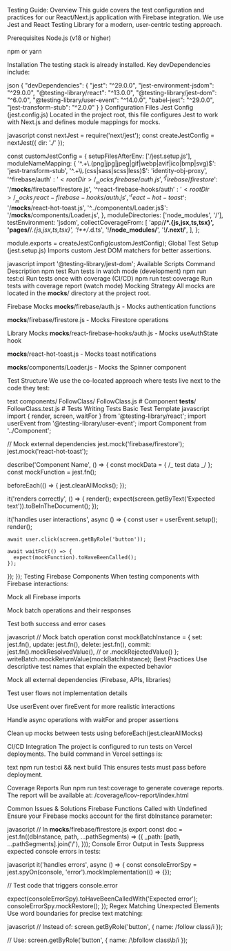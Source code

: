 Testing Guide:
Overview
This guide covers the test configuration and practices for our React/Next.js application with Firebase integration. We use Jest and React Testing Library for a modern, user-centric testing approach.

Prerequisites
Node.js (v18 or higher)

npm or yarn

Installation
The testing stack is already installed. Key devDependencies include:

json
{
"devDependencies": {
"jest": "^29.0.0",
"jest-environment-jsdom": "^29.0.0",
"@testing-library/react": "^13.0.0",
"@testing-library/jest-dom": "^6.0.0",
"@testing-library/user-event": "^14.0.0",
"babel-jest": "^29.0.0",
"jest-transform-stub": "^2.0.0"
}
}
Configuration Files
Jest Config (jest.config.js)
Located in the project root, this file configures Jest to work with Next.js and defines module mappings for mocks.

javascript
const nextJest = require('next/jest');
const createJestConfig = nextJest({ dir: './' });

const customJestConfig = {
setupFilesAfterEnv: ['<rootDir>/jest.setup.js'],
moduleNameMapping: {
'^.+\\.(png|jpg|jpeg|gif|webp|avif|ico|bmp|svg)$': 'jest-transform-stub',
    '^.+\\.(css|sass|scss|less)$': 'identity-obj-proxy',
'^firebase/auth$': '<rootDir>/__mocks__/firebase/auth.js',
    '^firebase/firestore$': '<rootDir>/**mocks**/firebase/firestore.js',
'^react-firebase-hooks/auth$': '<rootDir>/__mocks__/react-firebase-hooks/auth.js',
    '^react-hot-toast$': '<rootDir>/**mocks**/react-hot-toast.js',
'^../components/Loader.js$': '<rootDir>/**mocks**/components/Loader.js',
},
moduleDirectories: ['node_modules', '<rootDir>/'],
testEnvironment: 'jsdom',
collectCoverageFrom: [
'app/**/*.{js,jsx,ts,tsx}',
'pages/**/*.{js,jsx,ts,tsx}',
'!**/*.d.ts',
'!**/node_modules/**',
'!**/.next/**',
],
};

module.exports = createJestConfig(customJestConfig);
Global Test Setup (jest.setup.js)
Imports custom Jest DOM matchers for better assertions.

javascript
import '@testing-library/jest-dom';
Available Scripts
Command Description
npm test Run tests in watch mode (development)
npm run test:ci Run tests once with coverage (CI/CD)
npm run test:coverage Run tests with coverage report (watch mode)
Mocking Strategy
All mocks are located in the **mocks**/ directory at the project root.

Firebase Mocks
**mocks**/firebase/auth.js - Mocks authentication functions

**mocks**/firebase/firestore.js - Mocks Firestore operations

Library Mocks
**mocks**/react-firebase-hooks/auth.js - Mocks useAuthState hook

**mocks**/react-hot-toast.js - Mocks toast notifications

**mocks**/components/Loader.js - Mocks the Spinner component

Test Structure
We use the co-located approach where tests live next to the code they test:

text
components/
FollowClass/
FollowClass.js # Component
**tests**/
FollowClass.test.js # Tests
Writing Tests
Basic Test Template
javascript
import { render, screen, waitFor } from '@testing-library/react';
import userEvent from '@testing-library/user-event';
import Component from '../Component';

// Mock external dependencies
jest.mock('firebase/firestore');
jest.mock('react-hot-toast');

describe('Component Name', () => {
const mockData = { /_ test data _/ };
const mockFunction = jest.fn();

beforeEach(() => {
jest.clearAllMocks();
});

it('renders correctly', () => {
render(<Component prop={value} />);
expect(screen.getByText('Expected text')).toBeInTheDocument();
});

it('handles user interactions', async () => {
const user = userEvent.setup();
render(<Component prop={value} />);

    await user.click(screen.getByRole('button'));

    await waitFor(() => {
      expect(mockFunction).toHaveBeenCalled();
    });

});
});
Testing Firebase Components
When testing components with Firebase interactions:

Mock all Firebase imports

Mock batch operations and their responses

Test both success and error cases

javascript
// Mock batch operation
const mockBatchInstance = {
set: jest.fn(),
update: jest.fn(),
delete: jest.fn(),
commit: jest.fn().mockResolvedValue(), // or .mockRejectedValue()
};
writeBatch.mockReturnValue(mockBatchInstance);
Best Practices
Use descriptive test names that explain the expected behavior

Mock all external dependencies (Firebase, APIs, libraries)

Test user flows not implementation details

Use userEvent over fireEvent for more realistic interactions

Handle async operations with waitFor and proper assertions

Clean up mocks between tests using beforeEach(jest.clearAllMocks)

CI/CD Integration
The project is configured to run tests on Vercel deployments. The build command in Vercel settings is:

text
npm run test:ci && next build
This ensures tests must pass before deployment.

Coverage Reports
Run npm run test:coverage to generate coverage reports. The report will be available at:
/coverage/lcov-report/index.html

Common Issues & Solutions
Firebase Functions Called with Undefined
Ensure your Firebase mocks account for the first dbInstance parameter:

javascript
// In **mocks**/firebase/firestore.js
export const doc = jest.fn((dbInstance, path, ...pathSegments) => ({
\_path: [path, ...pathSegments].join('/'),
}));
Console Error Output in Tests
Suppress expected console errors in tests:

javascript
it('handles errors', async () => {
const consoleErrorSpy = jest.spyOn(console, 'error').mockImplementation(() => {});

// Test code that triggers console.error

expect(consoleErrorSpy).toHaveBeenCalledWith('Expected error');
consoleErrorSpy.mockRestore();
});
Regex Matching Unexpected Elements
Use word boundaries for precise text matching:

javascript
// Instead of:
screen.getByRole('button', { name: /follow class/i });

// Use:
screen.getByRole('button', { name: /\bfollow class\b/i });
